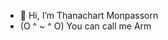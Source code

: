 - 👋 Hi, I’m Thanachart Monpassorn 
- (O ^ ~ ^ O) You can call me Arm

<!---
ARMnunf/ARMnunf is a ✨ special ✨ repository because its `README.md` (this file) appears on your GitHub profile.
You can click the Preview link to take a look at your changes.
--->
